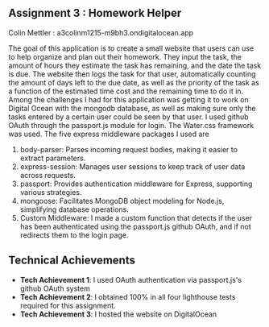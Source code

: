 ## Assignment 3 : Homework Helper

Colin Mettler : a3colinm1215-m9bh3.ondigitalocean.app

The goal of this application is to create a small website that users can use to help organize and plan out their homework. They input the task, the amount of hours they estimate the task has remaining, and the date the task is due. The website then logs the task for that user, automatically counting the amount of days left to the due date, as well as the priority of the task as a function of the estimated time cost and the remaining time to do it in. Among the challenges I had for this application was getting it to work on Digital Ocean with the mongodb database, as well as making sure only the tasks entered by a certain user could be seen by that user. I used github OAuth through the passport.js module for login. The Water.css framework was used. The five express middleware packages I used are 

1. body-parser: Parses incoming request bodies, making it easier to extract parameters.
2. express-session: Manages user sessions to keep track of user data across requests.
3. passport: Provides authentication middleware for Express, supporting various strategies.
4. mongoose: Facilitates MongoDB object modeling for Node.js, simplifying database operations.
5. Custom Middleware: I made a custom function that detects if the user has been authenticated using the passport.js github OAuth, and if not redirects them to the login page.

## Technical Achievements
- **Tech Achievement 1**: I used OAuth authentication via passport.js's github OAuth system
- **Tech Achievement 2**: I obtained 100% in all four lighthouse tests required for this assignment. 
- **Tech Achievement 3**: I hosted the website on DigitalOcean
